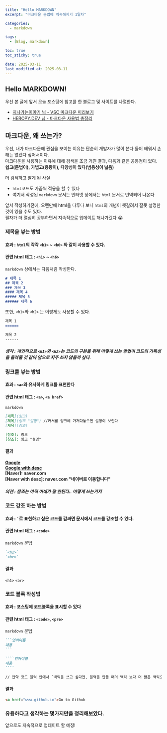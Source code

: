 ```yaml
---
title: "Hello MARKDOWN"
excerpt: "마크다운 문법에 익숙해지기 1일차"

categories:
  - markdown

tags:
  - [Blog, markdown]

toc: true
toc_sticky: true

date: 2025-03-11
last_modified_at: 2025-03-11
---
```

## Hello MARKDOWN!
우선 본 글에 앞서 오늘 포스팅에 참고를 한 블로그 및 사이트를 나열한다.
- [지나가는이야기 님 - VSC 마크다운 미리보기](https://url.kr/gxo7bm)
- [HEROPY.DEV 님 - 마크다운 사용법 총정리](https://www.heropy.dev/p/B74sNE)

## 마크다운, 왜 쓰는가? 
우선, 내가 마크다운에 관심을 보이는 이유는 단순히 개발자가 많이 쓴다 들어 배워서 손해는 없겠다 싶어서이다.  
마크다운을 사용하는 이유에 대해 검색을 조금 거친 결과, 다음과 같은 공통점이 있다.  
__쉽고(문법이), 가볍고(용량이), 다양성이 있다(범용성이 넓음)__  
  
더 검색하고 알게 된 사실
- `html`코드도 가끔씩 적용을 할 수 있다  
- 여기서 작성된 `markdown` 문서는 인터넷 상에서는 `html` 문서로 번역되어 나온다  

앞서 작성하기전에, 오랜만에 html을 다루다 보니 `html`의 개념이 헷갈려서 잘못 설명한 것이 있을 수도 있다.  
필자가 더 열심히 공부하면서 지속적으로 업데이트 해나가겠다 :sob:  
  
### 제목을 넣는 방법
#### 효과 : `html`의 각각 `<h1>` ~ `<h6>` 와 같이 사용할 수 있다.   
#### 관련 html 태그 : `<h1>` ~ `<h6>`
`markdown` 상에서는 다음처럼 작성한다. 
```markdown
# 제목 1
## 제목 2
### 제목 3
#### 제목 4
##### 제목 5
###### 제목 6
```
또한, `<h1>`와 `<h2>` 는 이렇게도 사용할 수 있다.
```markdown
제목 1 
======

제목 2
------
```
##### 생각 : 개인적으로 `<h1>`와 `<h2>`는 코드의 구분을 위해 이렇게 쓰는 방법이 코드의 가독성을 올려줄 것 같아 앞으로 자주 쓰지 않을까 싶다.  

### 링크를 넣는 방법 
#### 효과 : `<a>`와 유사하게 링크를 표현한다
#### 관련 html 태그 : `<a>`, `<a href>`
`markdown`
```markdown
[제목](링크)
[제목](링크 "설명") //커서를 링크에 가져다놓으면 설명이 보인다
[제목](참조)

[참조]: 링크
[참조]: 링크 "설명" 
```
#### 결과 
__[Google](https://gooogle.co.kr/)__  
__[Google with desc](https://google.co.kr/ "구글로 이동합니다")__  
__[Naver]: naver.com__  
__[Naver with desc]: naver.com "네이버로 이동합니다"__  

##### 의견 : 참조는 아직 이해가 잘 안된다.. 어떻게 쓰는거지
### 코드 강조 하는 방법
#### 효과 : <code>\`</code>로 표현하고 싶은 코드를 감싸면 문서에서 코드를 강조할 수 있다.  
#### 관련 html 태그 : `<code>`
`markdown` 문법
```markdown
`<h1>`
`<br>`
```
#### 결과
`<h1>`
`<br>`

### 코드 블록 작성법
#### 효과 : 포스팅에 코드블록을 표시할 수 있다
#### 관련 html 태그 : `<code>`, `<pre>`
`markdown` 문법
`````markdown
```언어이름
내용 
```

````언어이름
내용
````

// 만약 코드 블럭 안에서 `백틱을 쓰고 싶다면, 블럭을 만들 때의 백틱 보다 더 많은 백틱으로 감싸면 블럭 안에서 백틱을 사용 할 수 있다.
`````
#### 결과 
```html
<a href="www.github.io">Go to Github
```

### 유용하다고 생각하는 몇가지만을 정리해보았다.  
앞으로도 지속적으로 업데이트 할 예정! 
